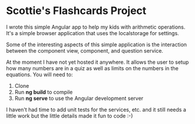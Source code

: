 # Scottie's Flashcards Project
I wrote this simple Angular app to help my kids with arithmetic operations. It's a simple browser application that uses the localstorage for settings. 

Some of the interesting aspects of this simple application is the interaction between the component view, component, and question service.

At the moment I have not yet hosted it anywhere. It allows the user to setup how many numbers are in a quiz as well as limits on the numbers in the equations. You will need to: 

1. Clone
2. Run **ng build** to compile
3. Run **ng serve** to use the Angular development server

I haven't had time to add unit tests for the services, etc. and it still needs a little work but the little details made it fun to code :-)
